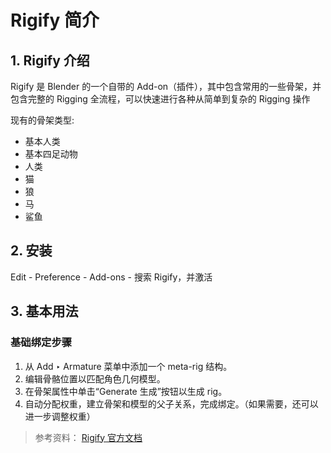# Rigify 简介

## 1. Rigify 介绍

Rigify 是 Blender 的一个自带的 Add-on（插件），其中包含常用的一些骨架，并包含完整的 Rigging 全流程，可以快速进行各种从简单到复杂的 Rigging 操作

现有的骨架类型:

- 基本人类
- 基本四足动物
- 人类
- 猫
- 狼
- 马
- 鲨鱼

## 2. 安装

Edit - Preference - Add-ons - 搜索 Rigify，并激活

## 3. 基本用法

### 基础绑定步骤

1. 从 Add ‣ Armature 菜单中添加一个 meta-rig 结构。
2. 编辑骨骼位置以匹配角色几何模型。
3. 在骨架属性中单击“Generate 生成”按钮以生成 rig。
4. 自动分配权重，建立骨架和模型的父子关系，完成绑定。（如果需要，还可以进一步调整权重）

> 参考资料：
> [Rigify 官方文档](https://docs.blender.org/manual/en/3.0/addons/rigging/rigify/index.html)
